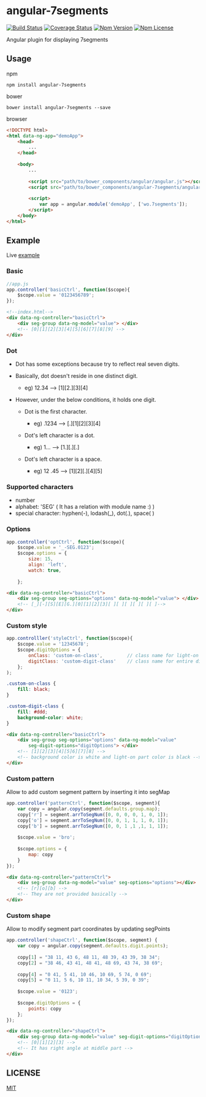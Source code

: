 # angular-7segments
[![Build Status](https://travis-ci.org/Wooooo/angular-7segments.svg?branch=master)](https://travis-ci.org/Wooooo/angular-7segments)
[![Coverage Status](https://coveralls.io/repos/Wooooo/angular-7segments/badge.svg?branch=master&service=github)](https://coveralls.io/github/Wooooo/angular-7segments?branch=master)
[![Npm Version](https://img.shields.io/npm/v/angular-7segments.svg)](https://npmjs.org/wooooo/angular-7segments)
[![Npm License](https://img.shields.io/npm/l/angular-7segments.svg)](https://npmjs.org/wooooo/angular-7segments)

Angular plugin for displaying 7segments

<a name="usage"></a>
## Usage
npm
```
npm install angular-7segments
```

bower
```
bower install angular-7segments --save
```

browser
```html
<!DOCTYPE html>
<html data-ng-app="demoApp">
    <head>
        ...
    </head>
    
    <body>
        ...
        
        <script src="path/to/bower_components/angular/angular.js"></script>
        <script src="path/to/bower_components/angular-7segments/angular-7segments.js"></script>
        
        <script>
            var app = angular.module('demoApp', ['wo.7segments']);
        </script>
    </body>
</html>
```


<a name="example"></a>
## Example
Live [example](http://wooooo.github.io/angular-7segments)

### Basic
```javascript
//app.js
app.controller('basicCtrl', function($scope){
    $scope.value = '0123456789';
});
```

```html
<!--index.html-->
<div data-ng-controller="basicCtrl">
    <div seg-group data-ng-model="value"> </div> 
    <!-- [0][1][2][3][4][5][6][7][8][9] -->
</div>
```

### Dot
- Dot has some exceptions because try to reflect real seven digits.
- Basically, dot doesn't reside in one distinct digit.
    - eg) 12.34 --> [1][2.][3][4]

- However, under the below conditions, it holds one digit.
    - Dot is the first character.
        - eg) .1234 --> [.][1][2][3][4]
    
    - Dot's left character is a dot.
        - eg) 1... --> [1.][.][.]
    
    - Dot's left character is a space.
        - eg) 12 .45 --> [1][2][.][4][5]


### Supported characters
- number
- alphabet: 'SEG' ( It has a relation with module name :) )
- special character: hyphen(-), lodash(_), dot(.), space( )


### Options
```javascript
app.controller('optCtrl', function($scope){
    $scope.value = '_-SEG.0123';
    $scope.options = {
        size: 15,
        align: 'left',
        watch: true,
        
    };
```

```html
<div data-ng-controller="basicCtrl">
    <div seg-group seg-options="options" data-ng-model="value"> </div> 
    <!-- [_][-][S][E][G.][0][1][2][3][ ][ ][ ][ ][ ][ ]-->
</div>
```

### Custom style
```javascript
app.controlller('styleCtrl', function($scope){
    $scope.value = '12345678';
    $scope.digitOptions = {
        onClass: 'custom-on-class',         // class name for light-on part
        digitClass: 'custom-digit-class'    // class name for entire digit
    };
);
```

```css
.custom-on-class {
    fill: black;
}

.custom-digit-class {
    fill: #ddd;
    background-color: white;
}
```

```html
<div data-ng-controller="basicCtrl">
    <div seg-group seg-options="options" data-ng-model="value"
        seg-digit-options="digitOptions"> </div> 
    <!-- [1][2][3][4][5]6][7][8] -->
    <!-- background color is white and light-on part color is black -->
</div>
```

### Custom pattern
Allow to add custom segment pattern by inserting it into segMap
```javascript
app.controller('patternCtrl', function($scope, segment){
    var copy = angular.copy(segment.defaults.group.map);
    copy['r'] = segment.arrToSegNum([0, 0, 0, 0, 1, 0, 1]);
    copy['o'] = segment.arrToSegNum([0, 0, 1, 1, 1, 0, 1]);
    copy['b'] = segment.arrToSegNum([0, 0, 1 ,1 ,1, 1, 1]);
    
    $scope.value = 'bro';
    
    $scope.options = {
        map: copy
    }
});
```

```html
<div data-ng-controller="patternCtrl">
    <div seg-group data-ng-model="value" seg-options="options"></div>
    <!-- [r][o][b] -->
    <!-- They are not provided basically -->
</div>
```
### Custom shape
Allow to modify segment part coordinates by updating segPoints
```javascript
app.controller('shapeCtrl', function($scope, segment) {
    var copy = angular.copy(segment.defaults.digit.points);
    
    copy[1] = "38 11, 43 6, 48 11, 48 39, 43 39, 38 34";
    copy[2] = "38 46, 43 41, 48 41, 48 69, 43 74, 38 69";
    
    copy[4] = "0 41, 5 41, 10 46, 10 69, 5 74, 0 69";
    copy[5] = "0 11, 5 6, 10 11, 10 34, 5 39, 0 39";
    
    $scope.value = '0123';
    
    $scope.digitOptions = {
        points: copy
    };
});
```

```html
<div data-ng-controller="shapeCtrl">
    <div seg-group data-ng-model="value" seg-digit-options="digitOptions"></div>
    <!-- [0][1][2][3] -->
    <!-- It has right angle at middle part -->
</div>
```
<a name="license"> </a>
## LICENSE
[MIT](LICENSE)
